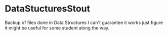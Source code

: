 # DataStucturesStout
Backup of files done in Data Structures I can't guarantee it works just figure it might be useful for some student along the way.
